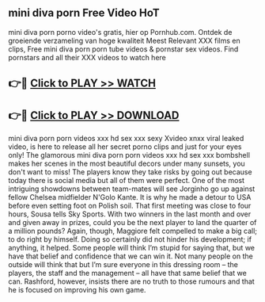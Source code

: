 ## mini diva porn Free Video HoT 

mini diva porn porno video's gratis, hier op Pornhub.com. Ontdek de groeiende verzameling van hoge kwaliteit Meest Relevant XXX films en clips,
Free mini diva porn porn tube videos & pornstar sex videos. Find pornstars and all their XXX videos to watch here


## 👉🔴 [Click to PLAY >> WATCH](http://us.freeplayer.one?title=mini_diva_porn&ref=16D)

## 👉🔴 [Click to PLAY >> DOWNLOAD](http://us.freeplayer.one?title=mini_diva_porn&ref=16D)


mini diva porn porn videos xxx hd sex xxx sexy Xvideo xnxx viral leaked video, is here to release all her secret porno clips and just for your eyes only! The glamorous mini diva porn porn videos xxx hd sex xxx bombshell makes her scenes in the most beautiful decors under many sunsets, you don't want to miss! The players know they take risks by going out because today there is social media but all of them were perfect. One of the most intriguing showdowns between team-mates will see Jorginho go up against fellow Chelsea midfielder N'Golo Kante. It is why he made a detour to USA before even setting foot on Polish soil. That first meeting was close to four hours, Sousa tells Sky Sports. With two winners in the last month and over and given away in prizes, could you be the next player to land the quarter of a million pounds? Again, though, Maggiore felt compelled to make a big call; to do right by himself. Doing so certainly did not hinder his development; if anything, it helped. Some people will think I’m stupid for saying that, but we have that belief and confidence that we can win it. Not many people on the outside will think that but I’m sure everyone in this dressing room – the players, the staff and the management – all have that same belief that we can. Rashford, however, insists there are no truth to those rumours and that he is focused on improving his own game.